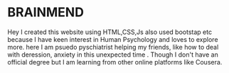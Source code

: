 # BRAINMEND
Hey I created this website using HTML,CSS,Js also used bootstap etc because I have keen interest in Human Psychology and loves to explore more.
here I am psuedo pyschiatrist helping my friends, like how to deal with deression, anxiety in this unexpected time .
Though I don't have an official degree but I am learning from other online platforms like Cousera.
